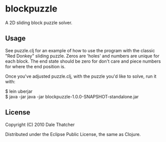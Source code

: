 # blockpuzzle

A 2D sliding block puzzle solver.

## Usage

See puzzle.clj for an example of how to use the program with the classic "Red Donkey" sliding puzzle.  Zeros are 'holes' and numbers are unique for each block.  The end state should be zero for don't care and piece numbers for where the end position is.

Once you've adjusted puzzle.clj, with the puzzle you'd like to solve, run it with:

$ lein uberjar<br/>
$ java -jar java -jar blockpuzzle-1.0.0-SNAPSHOT-standalone.jar

## License

Copyright (C) 2010 Dale Thatcher

Distributed under the Eclipse Public License, the same as Clojure.
